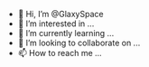 - 👋 Hi, I’m @GlaxySpace
- 👀 I’m interested in ...
- 🌱 I’m currently learning ...
- 💞️ I’m looking to collaborate on ...
- 📫 How to reach me ...

<!---
GlaxySpace/GlaxySpace is a ✨ special ✨ repository because its `README.md` (this file) appears on your GitHub profile.
You can click the Preview link to take a look at your changes.
